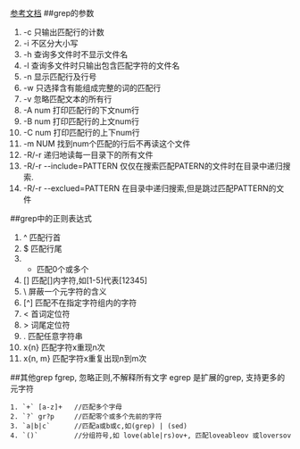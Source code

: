 [参考文档](http://www.cnblogs.com/dmcpxy/archive/2012/02/28/grep-normal-usage.html)
##grep的参数
1. -c 只输出匹配行的计数
2. -i 不区分大小写
3. -h 查询多文件时不显示文件名
4. -l 查询多文件时只输出包含匹配字符的文件名
5. -n 显示匹配行及行号
6. -w 只选择含有能组成完整的词的匹配行
7. -v 忽略匹配文本的所有行
8. -A num 打印匹配行的下文num行
9. -B num 打印匹配行的上文num行
10. -C num 打印匹配行的上下num行
11. -m NUM 找到num个匹配的行后不再读这个文件
12. -R/-r 递归地读每一目录下的所有文件
13. -R/-r --include=PATTERN 仅仅在搜索匹配PATERN的文件时在目录中递归搜索.
14. -R/-r --exclued=PATTERN 在目录中递归搜索,但是跳过匹配PATTERN的文件

##grep中的正则表达式
1. ^ 匹配行首
2. $ 匹配行尾
3. * 匹配0个或多个
4. [] 匹配[]内字符,如[1-5]代表[12345]
5. \ 屏蔽一个元字符的含义
6. [^] 匹配不在指定字符组内的字符
7. \< 首词定位符
8. \> 词尾定位符
9. . 匹配任意字符串
10. x\{n\} 匹配字符x重现n次
11. x\{n, m\} 匹配字符x重复出现n到m次

##其他grep
fgrep, 忽略正则,不解释所有文字
egrep 是扩展的grep, 支持更多的元字符  
	
	1. `+` [a-z]+   //匹配多个字母
	2. `?` gr?p     //匹配零个或多个先前的字符
	3. `a|b|c`      //匹配a或b或c,如(grep) | (sed)
	4. `()`         //分组符号,如 love(able|rs)ov+, 匹配loveableov 或loversov
